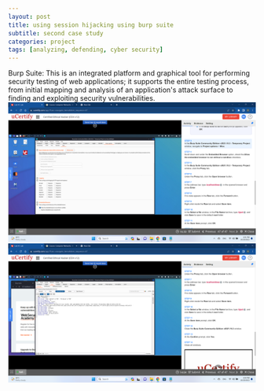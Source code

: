 ```yaml
---
layout: post
title: using session hijacking using burp suite
subtitle: second case study
categories: project
tags: [analyzing, defending, cyber security]
---
```

Burp Suite: This is an integrated platform and graphical tool for performing security testing of web applications; it supports the entire testing process, from initial mapping and analysis of an application's attack surface to finding and exploiting security vulnerabilities.
![stage 1](/assets/burp/01.png)
![stage 2](/assets/burp/02.png)
